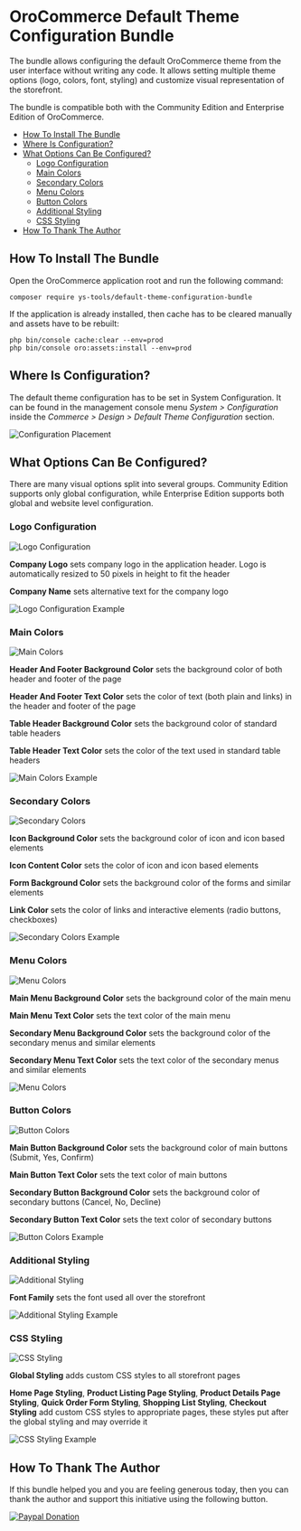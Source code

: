 # OroCommerce Default Theme Configuration Bundle

The bundle allows configuring the default OroCommerce theme from the user interface without writing any code. 
It allows setting multiple theme options (logo, colors, font, styling) and customize visual representation of the storefront.

The bundle is compatible both with the Community Edition and Enterprise Edition of OroCommerce.

* [How To Install The Bundle](#how-to-install-the-bundle)
* [Where Is Configuration?](#where-is-configuration)
* [What Options Can Be Configured?](#what-options-can-be-configured)
    * [Logo Configuration](#logo-configuration)
    * [Main Colors](#main-colors)
    * [Secondary Colors](#secondary-colors)
    * [Menu Colors](#menu-colors)
    * [Button Colors](#button-colors)
    * [Additional Styling](#additional-styling)
    * [CSS Styling](#css-styling)
* [How To Thank The Author](#how-to-thank-the-author)


## How To Install The Bundle

Open the OroCommerce application root and run the following command:

```
composer require ys-tools/default-theme-configuration-bundle
```

If the application is already installed, then cache has to be cleared manually and assets have to be rebuilt:

```
php bin/console cache:clear --env=prod
php bin/console oro:assets:install --env=prod
```


## Where Is Configuration?

The default theme configuration has to be set in System Configuration. It can be found in the management console menu
_System > Configuration_ inside the _Commerce > Design > Default Theme Configuration_ section.

![Configuration Placement](Resources/doc/img/configuration-placement.png)


## What Options Can Be Configured?

There are many visual options split into several groups. Community Edition supports only global configuration,
while Enterprise Edition supports both global and website level configuration.
 
 
### Logo Configuration

![Logo Configuration](Resources/doc/img/logo-configuration.png)

**Company Logo** sets company logo in the application header. Logo is automatically resized to
50 pixels in height to fit the header

**Company Name** sets alternative text for the company logo

![Logo Configuration Example](Resources/doc/img/logo-configuration-example.png)


### Main Colors

![Main Colors](Resources/doc/img/main-colors.png)

**Header And Footer Background Color** sets the background color of both header and footer of the page

**Header And Footer Text Color** sets the color of text (both plain and links) in the header and footer of the page

**Table Header Background Color** sets the background color of standard table headers

**Table Header Text Color** sets the color of the text used in standard table headers

![Main Colors Example](Resources/doc/img/main-colors-example.png)


### Secondary Colors

![Secondary Colors](Resources/doc/img/secondary-colors.png)

**Icon Background Color** sets the background color of icon and icon based elements

**Icon Content Color** sets the color of icon and icon based elements

**Form Background Color** sets the background color of the forms and similar elements

**Link Color** sets the color of links and interactive elements (radio buttons, checkboxes)

![Secondary Colors Example](Resources/doc/img/secondary-colors-example.png)


### Menu Colors

![Menu Colors](Resources/doc/img/menu-colors.png)

**Main Menu Background Color** sets the background color of the main menu

**Main Menu Text Color** sets the text color of the main menu

**Secondary Menu Background Color** sets the background color of the secondary menus and similar elements

**Secondary Menu Text Color** sets the text color of the secondary menus and similar elements

![Menu Colors](Resources/doc/img/menu-colors-example.png)


### Button Colors

![Button Colors](Resources/doc/img/button-colors.png)

**Main Button Background Color** sets the background color of main buttons (Submit, Yes, Confirm)

**Main Button Text Color** sets the text color of main buttons

**Secondary Button Background Color**  sets the background color of secondary buttons (Cancel, No, Decline)

**Secondary Button Text Color** sets the text color of secondary buttons

![Button Colors Example](Resources/doc/img/button-colors-example.png)


### Additional Styling

![Additional Styling](Resources/doc/img/additional-styling.png)

**Font Family** sets the font used all over the storefront

![Additional Styling Example](Resources/doc/img/additional-styling-example.png)


### CSS Styling

![CSS Styling](Resources/doc/img/css-styling.png)

**Global Styling** adds custom CSS styles to all storefront pages 

**Home Page Styling**, **Product Listing Page Styling**, **Product Details Page Styling**, 
**Quick Order Form Styling**, **Shopping List Styling**, **Checkout Styling**
add custom CSS styles to appropriate pages, these styles put after the global styling and
may override it

![CSS Styling Example](Resources/doc/img/css-styling-example.png)


## How To Thank The Author

If this bundle helped you and you are feeling generous today, then you can thank the author
and support this initiative using the following button.

[![Paypal Donation](https://www.paypalobjects.com/en_US/i/btn/btn_donateCC_LG.gif)](https://www.paypal.com/cgi-bin/webscr?cmd=_s-xclick&hosted_button_id=J9945JLRB47N2&source=url)
